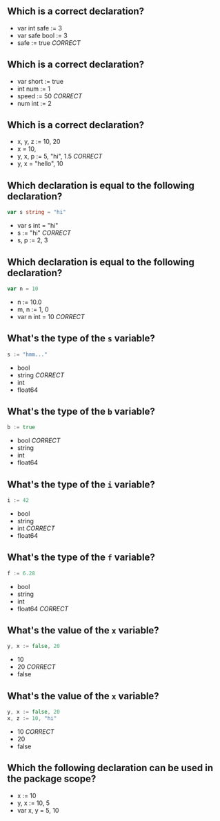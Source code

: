 ## Which is a correct declaration?
* var int safe := 3
* var safe bool := 3
* safe := true *CORRECT*

## Which is a correct declaration?
* var short := true
* int num := 1
* speed := 50 *CORRECT*
* num int := 2

## Which is a correct declaration?
* x, y, z := 10, 20
* x = 10,
* y, x, p := 5, "hi", 1.5 *CORRECT*
* y, x = "hello", 10

## Which declaration is equal to the following declaration?
```go
var s string = "hi"
```

* var s int = "hi"
* s := "hi" *CORRECT*
* s, p := 2, 3

## Which declaration is equal to the following declaration?
```go
var n = 10
```

* n := 10.0
* m, n := 1, 0
* var n int = 10 *CORRECT*

## What's the type of the `s` variable?
```go
s := "hmm..."
```

* bool
* string *CORRECT*
* int
* float64

## What's the type of the `b` variable?
```go
b := true
```

* bool *CORRECT*
* string
* int
* float64

## What's the type of the `i` variable?
```go
i := 42
```

* bool
* string
* int *CORRECT*
* float64

## What's the type of the `f` variable?
```go
f := 6.28
```

* bool
* string
* int
* float64 *CORRECT*

## What's the value of the `x` variable?

```go
y, x := false, 20
```

* 10
* 20 *CORRECT*
* false

## What's the value of the `x` variable?

```go
y, x := false, 20
x, z := 10, "hi"
```

* 10 *CORRECT*
* 20
* false

## Which the following declaration can be used in the package scope?

* x := 10
* y, x := 10, 5
* var x, y = 5, 10
